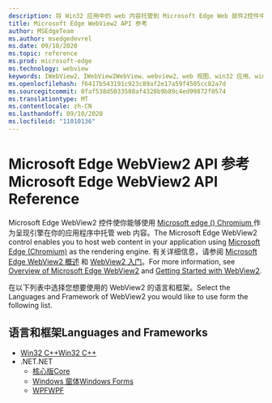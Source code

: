```yaml
---
description: 将 Win32 应用中的 web 内容托管到 Microsoft Edge Web 部件2控件中
title: Microsoft Edge WebView2 API 参考
author: MSEdgeTeam
ms.author: msedgedevrel
ms.date: 09/10/2020
ms.topic: reference
ms.prod: microsoft-edge
ms.technology: webview
keywords: IWebView2、IWebView2WebView、webview2、web 视图、win32 应用、win32、edge、ICoreWebView2、ICoreWebView2Controller、browser 控件
ms.openlocfilehash: f6417b543191c923c89af2e17a59f4505cc82a7d
ms.sourcegitcommit: 0faf538d5033508af4320b9b89c4ed99872f0574
ms.translationtype: MT
ms.contentlocale: zh-CN
ms.lasthandoff: 09/10/2020
ms.locfileid: "11010136"
---
```

# <span data-ttu-id="0fdc3-104">Microsoft Edge WebView2 API 参考</span><span class="sxs-lookup"><span data-stu-id="0fdc3-104">Microsoft Edge WebView2 API Reference</span></span>  

<span data-ttu-id="0fdc3-105">Microsoft Edge WebView2 控件使你能够使用 [Microsoft edge () Chromium ](https://www.microsoftedgeinsider.com) 作为呈现引擎在你的应用程序中托管 web 内容。</span><span class="sxs-lookup"><span data-stu-id="0fdc3-105">The Microsoft Edge WebView2 control enables you to host web content in your application using [Microsoft Edge (Chromium)](https://www.microsoftedgeinsider.com) as the rendering engine.</span></span>  <span data-ttu-id="0fdc3-106">有关详细信息，请参阅 [Microsoft Edge WebView2 概述](./index.md) 和 [WebView2 入门](gettingstarted/win32.md)。</span><span class="sxs-lookup"><span data-stu-id="0fdc3-106">For more information, see [Overview of Microsoft Edge WebView2](./index.md) and [Getting Started with WebView2](gettingstarted/win32.md).</span></span>  

<span data-ttu-id="0fdc3-107">在以下列表中选择您想要使用的 WebView2 的语言和框架。</span><span class="sxs-lookup"><span data-stu-id="0fdc3-107">Select the Languages and Framework of WebView2 you would like to use form the following list.</span></span>  

## <span data-ttu-id="0fdc3-108">语言和框架</span><span class="sxs-lookup"><span data-stu-id="0fdc3-108">Languages and Frameworks</span></span>  

*   [<span data-ttu-id="0fdc3-109">Win32 C++</span><span class="sxs-lookup"><span data-stu-id="0fdc3-109">Win32 C++</span></span>](reference/win32/0-9-622-reference-webview2.md)  
*   <span data-ttu-id="0fdc3-110">.NET</span><span class="sxs-lookup"><span data-stu-id="0fdc3-110">.NET</span></span>  
    *   [<span data-ttu-id="0fdc3-111">核心版</span><span class="sxs-lookup"><span data-stu-id="0fdc3-111">Core</span></span>](reference/dotnet/0-9-628-reference-webview2.md)  
    *   [<span data-ttu-id="0fdc3-112">Windows 窗体</span><span class="sxs-lookup"><span data-stu-id="0fdc3-112">Windows Forms</span></span>](reference/winforms/0-9-515-reference-webview2.md)  
    *   [<span data-ttu-id="0fdc3-113">WPF</span><span class="sxs-lookup"><span data-stu-id="0fdc3-113">WPF</span></span>](reference/wpf/0-9-515-reference-webview2.md)  
